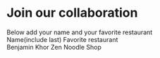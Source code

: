 # Join our collaboration
Below add your name and your favorite restaurant
<br>
Name(include last)  Favorite restaurant<br>
Benjamin Khor       Zen Noodle Shop 